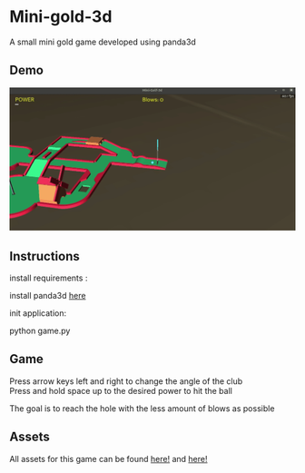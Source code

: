 # Mini-gold-3d
A small mini gold game developed using panda3d


## Demo

![alt text](https://github.com/caiovini/Mini-gold-3d/blob/main/Demo.gif)

## Instructions 

install requirements :<br/>

install panda3d [here](https://www.panda3d.org/download/sdk-1-10-4-1/)<br/>

init application:<br/>

python game.py<br/>

## Game

Press arrow keys left and right to change the angle of the club<br/>
Press and hold space up to the desired power to hit the ball<br/>

The goal is to reach the hole with the less amount of blows as possible<br/>

## Assets

All assets for this game can be found [here!](https://opengameart.org/content/minigolf-kit) and [here!](https://opengameart.org/content/grass-pack-03)

